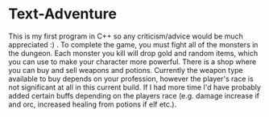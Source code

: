 # Text-Adventure
This is my first program in C++ so any criticism/advice would be much appreciated :) . To complete the game, you must fight all of the monsters in the dungeon. Each monster you kill will drop gold and random items, which you can use to make your character more powerful. There is a shop where you can buy and sell weapons and potions. Currently the weapon type available to buy depends on your profession, however the player's race is not significant at all in this current build. If I had more time I'd have probably added certain buffs depending on the players race (e.g. damage increase if and orc, increased healing from potions if elf etc.).
